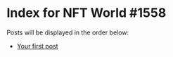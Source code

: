 # Index for NFT World #1558
Posts will be displayed in the order below:

- [Your first post](./001-first.md)

